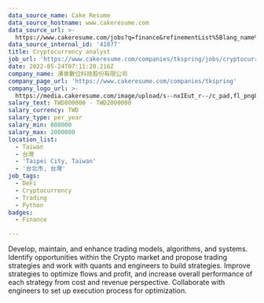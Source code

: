 ```yaml
---
data_source_name: Cake Resume
data_source_hostname: www.cakeresume.com
data_source_url: >-
  https://www.cakeresume.com/jobs?q=finance&refinementList%5Blang_name%5D%5B0%5D=English&refinementList%5Bsalary_type%5D=per_year&range%5Bsalary_range%5D%5Bmin%5D=1000000&page=3
data_source_internal_id: '41077'
title: Cryptocurrency analyst
job_url: 'https://www.cakeresume.com/companies/tkspring/jobs/cryptocurrency-analyst'
date: 2022-05-24T07:11:20.216Z
company_name: 湧泉數位科技股份有限公司
company_page_url: 'https://www.cakeresume.com/companies/tkspring'
company_logo_url: >-
  https://media.cakeresume.com/image/upload/s--nxIEut_r--/c_pad,fl_png8,h_200,w_200/v1652261028/tevpq9zuojwszr3u0svj.png
salary_text: TWD800000 - TWD2000000
salary_currency: TWD
salary_type: per_year
salary_min: 800000
salary_max: 2000000
location_list:
  - Taiwan
  - 台灣
  - 'Taipei City, Taiwan'
  - '台北市, 台灣'
job_tags:
  - DeFi
  - Cryptocurrency
  - Trading
  - Python
badges:
  - Finance

---
```


Develop, maintain, and enhance trading models, algorithms, and systems. Identify opportunities within the Crypto market and propose trading strategies and work with quants and engineers to build strategies. Improve strategies to optimize flows and profit, and increase overall performance of each strategy from cost and revenue perspective. Collaborate with engineers to set up execution process for optimization.
